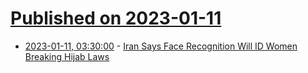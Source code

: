 # [Published on 2023-01-11](index.md)

* [2023-01-11, 03:30:00](https://yro.slashdot.org/story/23/01/10/2257206/iran-says-face-recognition-will-id-women-breaking-hijab-laws?utm_source=rss1.0mainlinkanon&utm_medium=feed) - [Iran Says Face Recognition Will ID Women Breaking Hijab Laws](https://yro.slashdot.org/story/23/01/10/2257206/iran-says-face-recognition-will-id-women-breaking-hijab-laws?utm_source=rss1.0mainlinkanon&utm_medium=feed)
